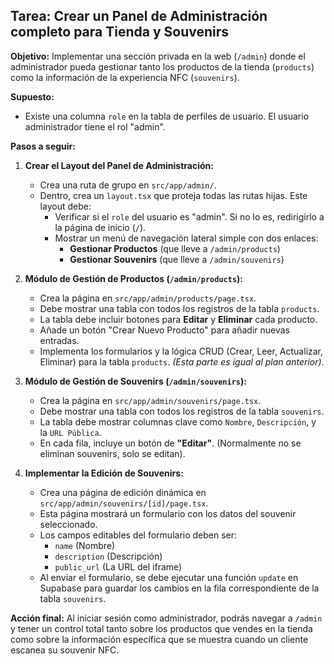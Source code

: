 ## Tarea: Crear un Panel de Administración completo para Tienda y Souvenirs

**Objetivo:** Implementar una sección privada en la web (`/admin`) donde el administrador pueda gestionar tanto los productos de la tienda (`products`) como la información de la experiencia NFC (`souvenirs`).

**Supuesto:**
* Existe una columna `role` en la tabla de perfiles de usuario. El usuario administrador tiene el rol "admin".

**Pasos a seguir:**

1.  **Crear el Layout del Panel de Administración:**
    * Crea una ruta de grupo en `src/app/admin/`.
    * Dentro, crea un `layout.tsx` que proteja todas las rutas hijas. Este layout debe:
        * Verificar si el `role` del usuario es "admin". Si no lo es, redirigirlo a la página de inicio (`/`).
        * Mostrar un menú de navegación lateral simple con dos enlaces:
            * **Gestionar Productos** (que lleve a `/admin/products`)
            * **Gestionar Souvenirs** (que lleve a `/admin/souvenirs`)

2.  **Módulo de Gestión de Productos (`/admin/products`):**
    * Crea la página en `src/app/admin/products/page.tsx`.
    * Debe mostrar una tabla con todos los registros de la tabla `products`.
    * La tabla debe incluir botones para **Editar** y **Eliminar** cada producto.
    * Añade un botón "Crear Nuevo Producto" para añadir nuevas entradas.
    * Implementa los formularios y la lógica CRUD (Crear, Leer, Actualizar, Eliminar) para la tabla `products`. *(Esta parte es igual al plan anterior)*.

3.  **Módulo de Gestión de Souvenirs (`/admin/souvenirs`):**
    * Crea la página en `src/app/admin/souvenirs/page.tsx`.
    * Debe mostrar una tabla con todos los registros de la tabla `souvenirs`.
    * La tabla debe mostrar columnas clave como `Nombre`, `Descripción`, y la `URL Pública`.
    * En cada fila, incluye un botón de **"Editar"**. (Normalmente no se eliminan souvenirs, solo se editan).

4.  **Implementar la Edición de Souvenirs:**
    * Crea una página de edición dinámica en `src/app/admin/souvenirs/[id]/page.tsx`.
    * Esta página mostrará un formulario con los datos del souvenir seleccionado.
    * Los campos editables del formulario deben ser:
        * `name` (Nombre)
        * `description` (Descripción)
        * `public_url` (La URL del iframe)
    * Al enviar el formulario, se debe ejecutar una función `update` en Supabase para guardar los cambios en la fila correspondiente de la tabla `souvenirs`.

**Acción final:** Al iniciar sesión como administrador, podrás navegar a `/admin` y tener un control total tanto sobre los productos que vendes en la tienda como sobre la información específica que se muestra cuando un cliente escanea su souvenir NFC.